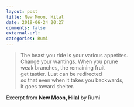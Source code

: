 ```yaml
---
layout: post
title: New Moon, Hilal
date: 2019-06-24 20:27
comments: false
external-url:
categories: Rumi
---
```


> The beast you ride is your various appetites.<br/>
Change your wantings. When you prune<br/>
weak branches, the remaining fruit<br/>
get tastier. Lust can be redirected<br/>
so that even when it takes you backwards,<br/>
it goes toward shelter.

Excerpt from **New Moon, Hilal** by Rumi